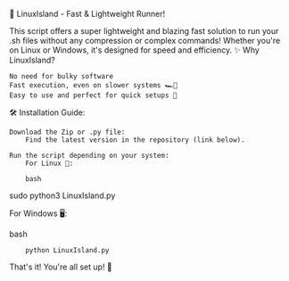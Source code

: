 🚀 LinuxIsland - Fast & Lightweight Runner!

This script offers a super lightweight and blazing fast solution to run your .sh files without any compression or complex commands! Whether you're on Linux or Windows, it's designed for speed and efficiency.
✨ Why LinuxIsland?

    No need for bulky software
    Fast execution, even on slower systems 🏎️💨
    Easy to use and perfect for quick setups 🎯

🛠️ Installation Guide:

    Download the Zip or .py file:
        Find the latest version in the repository (link below).

    Run the script depending on your system:
        For Linux 🐧:

        bash

sudo python3 LinuxIsland.py

For Windows 🖥️:

bash

        python LinuxIsland.py

That's it! You're all set up! 🚀
